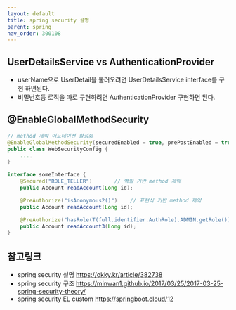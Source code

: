 ```yaml
---
layout: default
title: spring security 설명
parent: spring
nav_order: 300108
---
```


## UserDetailsService vs AuthenticationProvider
* userName으로 UserDetail을 불러오려면 UserDetailsService interface를 구현 하면된다.
* 비밀번호등 로직을 따로 구현하려면 AuthenticationProvider 구현하면 된다.

## @EnableGlobalMethodSecurity
```java
// method 제약 어노테이션 활성화
@EnableGlobalMethodSecurity(securedEnabled = true, prePostEnabled = true)
public class WebSecurityConfig {
    ....
}

interface someInterface {
    @Secured("ROLE_TELLER")       // 역할 기반 method 제약
    public Account readAccount(Long id);

    @PreAuthorize("isAnonymous2()")    // 표현식 기반 method 제약
    public Account readAccount(Long id);

    @PreAuthorize("hasRole(T(full.identifier.AuthRole).ADMIN.getRole())")    // 표현식 기반 method 제약
    public Account readAccount3(Long id);
}
```

## 참고링크
* spring security 설명 <https://okky.kr/article/382738>
* spring security 구조 <https://minwan1.github.io/2017/03/25/2017-03-25-spring-security-theory/>
* spring security EL custom <https://springboot.cloud/12>
